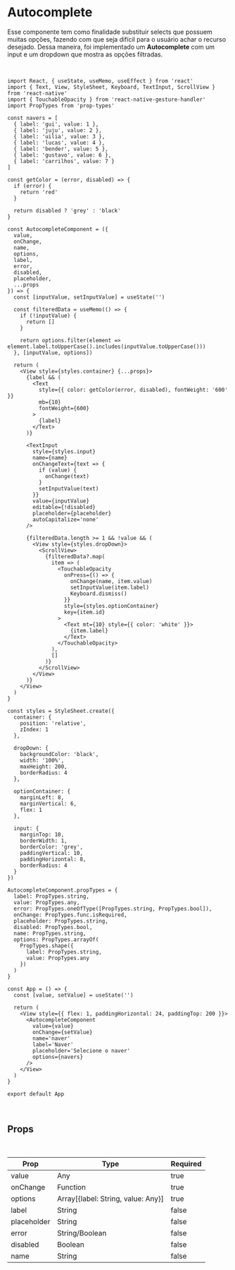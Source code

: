 # Autocomplete

Esse componente tem como finalidade substituir selects que possuem muitas opções, fazendo com que seja difícil para o usuário achar o recurso desejado. Dessa maneira, foi implementado um **Autocomplete** com um input e um dropdown que mostra as opções filtradas.

<br />

```Playground platforms=android,ios
import React, { useState, useMemo, useEffect } from 'react'
import { Text, View, StyleSheet, Keyboard, TextInput, ScrollView } from 'react-native'
import { TouchableOpacity } from 'react-native-gesture-handler'
import PropTypes from 'prop-types'

const navers = [
  { label: 'gui', value: 1 },
  { label: 'juju', value: 2 },
  { label: 'uilia', value: 3 },
  { label: 'lucas', value: 4 },
  { label: 'bender', value: 5 },
  { label: 'gustavo', value: 6 },
  { label: 'carrilhos', value: 7 }
]

const getColor = (error, disabled) => {
  if (error) {
    return 'red'
  }

  return disabled ? 'grey' : 'black'
}

const AutocompleteComponent = ({
  value,
  onChange,
  name,
  options,
  label,
  error,
  disabled,
  placeholder,
  ...props
}) => {
  const [inputValue, setInputValue] = useState('')

  const filteredData = useMemo(() => {
    if (!inputValue) {
      return []
    }

    return options.filter(element => element.label.toUpperCase().includes(inputValue.toUpperCase()))
  }, [inputValue, options])

  return (
    <View style={styles.container} {...props}>
      {label && (
        <Text
          style={{ color: getColor(error, disabled), fontWeight: '600' }}
          mb={10}
          fontWeight={600}
        >
          {label}
        </Text>
      )}

      <TextInput
        style={styles.input}
        name={name}
        onChangeText={text => {
          if (value) {
            onChange(text)
          }
          setInputValue(text)
        }}
        value={inputValue}
        editable={!disabled}
        placeholder={placeholder}
        autoCapitalize='none'
      />

      {filteredData.length >= 1 && !value && (
        <View style={styles.dropDown}>
          <ScrollView>
            {filteredData?.map(
              item => (
                <TouchableOpacity
                  onPress={() => {
                    onChange(name, item.value)
                    setInputValue(item.label)
                    Keyboard.dismiss()
                  }}
                  style={styles.optionContainer}
                  key={item.id}
                >
                  <Text mt={10} style={{ color: 'white' }}>
                    {item.label}
                  </Text>
                </TouchableOpacity>
              ),
              []
            )}
          </ScrollView>
        </View>
      )}
    </View>
  )
}

const styles = StyleSheet.create({
  container: {
    position: 'relative',
    zIndex: 1
  },

  dropDown: {
    backgroundColor: 'black',
    width: '100%',
    maxHeight: 200,
    borderRadius: 4
  },

  optionContainer: {
    marginLeft: 8,
    marginVertical: 6,
    flex: 1
  },

  input: {
    marginTop: 10,
    borderWidth: 1,
    borderColor: 'grey',
    paddingVertical: 10,
    paddingHorizontal: 8,
    borderRadius: 4
  }
})

AutocompleteComponent.propTypes = {
  label: PropTypes.string,
  value: PropTypes.any,
  error: PropTypes.oneOfType([PropTypes.string, PropTypes.bool]),
  onChange: PropTypes.func.isRequired,
  placeholder: PropTypes.string,
  disabled: PropTypes.bool,
  name: PropTypes.string,
  options: PropTypes.arrayOf(
    PropTypes.shape({
      label: PropTypes.string,
      value: PropTypes.any
    })
  )
}

const App = () => {
  const [value, setValue] = useState('')

  return (
    <View style={{ flex: 1, paddingHorizontal: 24, paddingTop: 200 }}>
      <AutocompleteComponent
        value={value}
        onChange={setValue}
        name='naver'
        label='Naver'
        placeholder='Selecione o naver'
        options={navers}
      />
    </View>
  )
}

export default App
```

<br />

## Props

<br />

Prop | Type | Required 
--- | --- | --- |
value | Any | true | 
onChange | Function | true  
options | Array[{label: String, value: Any}] | true
label | String | false
placeholder | String | false  
error | String/Boolean | false 
disabled | Boolean | false
name | String | false

